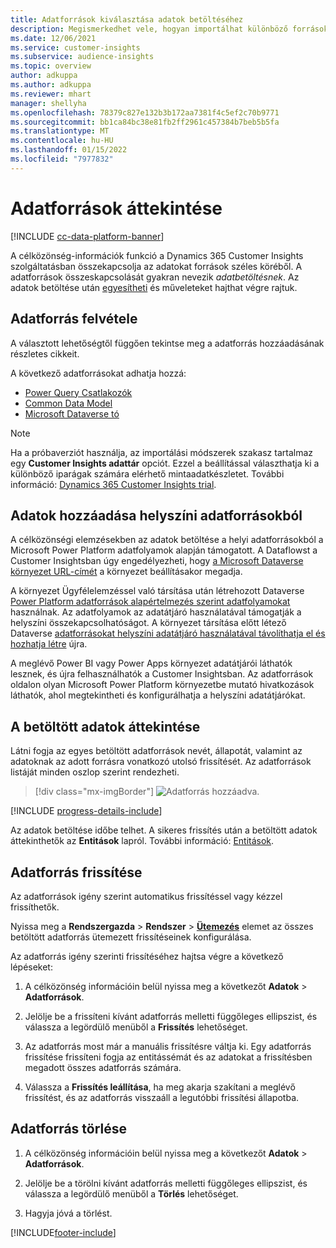 ```yaml
---
title: Adatforrások kiválasztása adatok betöltéséhez
description: Megismerkedhet vele, hogyan importálhat különböző forrásokból származó adatokat.
ms.date: 12/06/2021
ms.service: customer-insights
ms.subservice: audience-insights
ms.topic: overview
author: adkuppa
ms.author: adkuppa
ms.reviewer: mhart
manager: shellyha
ms.openlocfilehash: 78379c827e132b3b172aa7381f4c5ef2c70b9771
ms.sourcegitcommit: bb1ca84bc38e81fb2ff2961c457384b7beb5b5fa
ms.translationtype: MT
ms.contentlocale: hu-HU
ms.lasthandoff: 01/15/2022
ms.locfileid: "7977832"
---
```

# <a name="data-sources-overview"></a>Adatforrások áttekintése

[!INCLUDE [cc-data-platform-banner](../includes/cc-data-platform-banner.md)]

A célközönség-információk funkció a Dynamics 365 Customer Insights szolgáltatásban összekapcsolja az adatokat források széles köréből. A adatforrások összeskapcsolását gyakran nevezik *adatbetöltésnek*. Az adatok betöltése után [egyesítheti](data-unification.md) és műveleteket hajthat végre rajtuk.

## <a name="add-a-data-source"></a>Adatforrás felvétele

A választott lehetőségtől függően tekintse meg a adatforrás hozzáadásának részletes cikkeit.

A következő adatforrásokat adhatja hozzá:

- [Power Query Csatlakozók](connect-power-query.md)
- [Common Data Model](connect-common-data-model.md)
- [Microsoft Dataverse tó](connect-dataverse-managed-lake.md)

> [!NOTE]
> Ha a próbaverziót használja, az importálási módszerek szakasz tartalmaz egy **Customer Insights adattár** opciót. Ezzel a beállítással választhatja ki a különböző iparágak számára elérhető mintaadatkészletet. További információ: [Dynamics 365 Customer Insights trial](../trial-signup.md).

## <a name="add-data-from-on-premises-data-sources"></a>Adatok hozzáadása helyszíni adatforrásokból

A célközönségi elemzésekben az adatok betöltése a helyi adatforrásokból a Microsoft Power Platform adatfolyamok alapján támogatott. A Dataflowst a Customer Insightsban úgy engedélyezheti, hogy [a Microsoft Dataverse környezet URL-címét](create-environment.md) a környezet beállításakor megadja.

A környezet Ügyfélelemzéssel való társítása után létrehozott Dataverse [Power Platform adatforrások alapértelmezés szerint adatfolyamokat](/power-query/dataflows/overview-dataflows-across-power-platform-dynamics-365) használnak. Az adatfolyamok az adatátjáró használatával támogatják a helyszíni összekapcsolhatóságot. A környezet társítása előtt létező Dataverse [adatforrásokat helyszíni adatátjáró használatával távolíthatja el és hozhatja létre](/data-integration/gateway/service-gateway-app) újra.

A meglévő Power BI vagy Power Apps környezet adatátjárói láthatók lesznek, és újra felhasználhatók a Customer Insightsban. Az adatforrások oldalon olyan Microsoft Power Platform környezetbe mutató hivatkozások láthatók, ahol megtekintheti és konfigurálhatja a helyszíni adatátjárókat.

## <a name="review-ingested-data"></a>A betöltött adatok áttekintése

Látni fogja az egyes betöltött adatforrások nevét, állapotát, valamint az adatoknak az adott forrásra vonatkozó utolsó frissítését. Az adatforrások listáját minden oszlop szerint rendezheti.

> [!div class="mx-imgBorder"]
> ![Adatforrás hozzáadva.](media/configure-data-datasource-added.png "Adatforrás hozzáadva")

[!INCLUDE [progress-details-include](../includes/progress-details-pane.md)]

Az adatok betöltése időbe telhet. A sikeres frissítés után a betöltött adatok áttekinthetők az **Entitások** lapról. További információ: [Entitások](entities.md).

## <a name="refresh-a-data-source"></a>Adatforrás frissítése

Az adatforrások igény szerint automatikus frissítéssel vagy kézzel frissíthetők. 

Nyissa meg a **Rendszergazda** > **Rendszer** > [**Ütemezés**](system.md#schedule-tab) elemet az összes betöltött adatforrás ütemezett frissítéseinek konfigurálása.

Az adatforrás igény szerinti frissítéséhez hajtsa végre a következő lépéseket:

1. A célközönség információin belül nyissa meg a következőt **Adatok** > **Adatforrások**.

2. Jelölje be a frissíteni kívánt adatforrás melletti függőleges ellipszist, és válassza a legördülő menüből a **Frissítés** lehetőséget.

3. Az adatforrás most már a manuális frissítésre váltja ki. Egy adatforrás frissítése frissíteni fogja az entitássémát és az adatokat a frissítésben megadott összes adatforrás számára.

4. Válassza a **Frissítés leállítása**, ha meg akarja szakítani a meglévő frissítést, és az adatforrás visszaáll a legutóbbi frissítési állapotba.

## <a name="delete-a-data-source"></a>Adatforrás törlése

1. A célközönség információin belül nyissa meg a következőt **Adatok** > **Adatforrások**.

2. Jelölje be a törölni kívánt adatforrás melletti függőleges ellipszist, és válassza a legördülő menüből a **Törlés** lehetőséget.

3. Hagyja jóvá a törlést.


[!INCLUDE[footer-include](../includes/footer-banner.md)]
